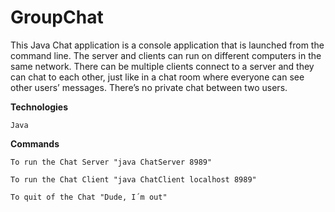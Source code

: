 # GroupChat

This Java Chat application is a console application that is launched from the command line. The server and clients can run on different computers in the same network.
There can be multiple clients connect to a server and they can chat to each other, just like in a chat room where everyone can see other users’ messages. There’s no private chat between two users.

**Technologies**

`Java `

**Commands**

`To run the Chat Server "java ChatServer 8989"`

`To run the Chat Client "java ChatClient localhost 8989"`

`To quit of the Chat "Dude, I´m out"`



